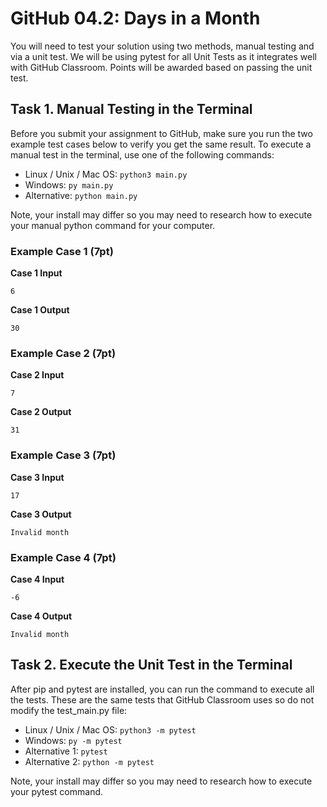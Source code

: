 # GitHub 04.2: Days in a Month

You will need to test your solution using two methods, manual testing and via a unit test. We will be using pytest for all Unit Tests as it integrates well with GitHub Classroom. Points will be awarded based on passing the unit test.

## Task 1. Manual Testing in the Terminal

Before you submit your assignment to GitHub, make sure you run the two example test cases below to verify you get the same result. To execute a manual test in the terminal, use one of the following commands:

* Linux / Unix / Mac OS: `python3 main.py`
* Windows: `py main.py`
* Alternative: `python main.py`

Note, your install may differ so you may need to research how to execute your manual python command for your computer.

### Example Case 1 (7pt)

**Case 1 Input**

```text
6
```

**Case 1 Output**

```text
30
```

### Example Case 2 (7pt)

**Case 2 Input**

```text
7
```

**Case 2 Output**

```text
31
```

### Example Case 3 (7pt)

**Case 3 Input**

```text
17
```

**Case 3 Output**

```text
Invalid month
```

### Example Case 4 (7pt)

**Case 4 Input**

```text
-6
```

**Case 4 Output**

```text
Invalid month
```

## Task 2. Execute the Unit Test in the Terminal

After pip and pytest are installed, you can run the command to execute all the tests. These are the same tests that GitHub Classroom uses so do not modify the test_main.py file:

* Linux / Unix / Mac OS: `python3 -m pytest`
* Windows: `py -m pytest`
* Alternative 1: `pytest`
* Alternative 2: `python -m pytest`

Note, your install may differ so you may need to research how to execute your pytest command.

